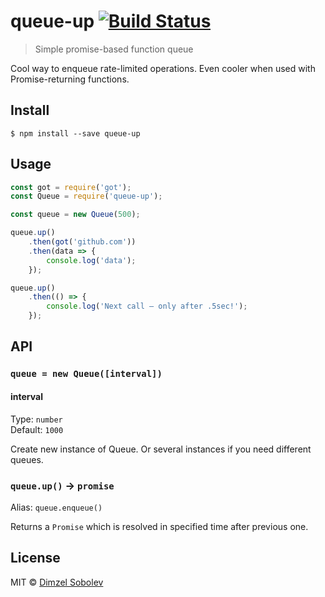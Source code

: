 # queue-up [![Build Status](https://travis-ci.org/dsblv/queue-up.svg?branch=master)](https://travis-ci.org/dsblv/queue-up)

> Simple promise-based function queue

Cool way to enqueue rate-limited operations. Even cooler when used with Promise-returning functions.


## Install

```
$ npm install --save queue-up
```


## Usage

```js
const got = require('got');
const Queue = require('queue-up');

const queue = new Queue(500);

queue.up()
	.then(got('github.com'))
	.then(data => {
		console.log('data');
	});

queue.up()
	.then(() => {
		console.log('Next call – only after .5sec!');
	});
```


## API

### `queue = new Queue([interval])`

#### interval

Type: `number`  
Default: `1000`

Create new instance of Queue. Or several instances if you need different queues.

### `queue.up()` → `promise`

Alias: `queue.enqueue()`

Returns a `Promise` which is resolved in specified time after previous one.


## License

MIT © [Dimzel Sobolev](http://vk.com/sobo13v)

